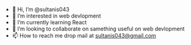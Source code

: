 - 👋 Hi, I’m @sultanis043
- 👀 I’m interested in web devlopment
- 🌱 I’m currently learning React
- 💞️ I’m looking to collaborate on samething useful on web devlopment
- 📫 How to reach me drop mail at sultanis043@gmail.com

<!---
sultanis043/sultanis043 is a ✨ special ✨ repository because its `README.md` (this file) appears on your GitHub profile.
You can click the Preview link to take a look at your changes.
--->
